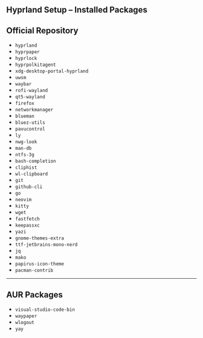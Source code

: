 ## Hyprland Setup – Installed Packages

## Official Repository
- `hyprland`
- `hyprpaper`
- `hyprlock`
- `hyprpolkitagent`
- `xdg-desktop-portal-hyprland`
- `uwsm`
- `waybar`
- `rofi-wayland`
- `qt5-wayland`
- `firefox`
- `networkmanager`
- `blueman`
- `bluez-utils`
- `pavucontrol`
- `ly`
- `nwg-look`
- `man-db`
- `ntfs-3g`
- `bash-completion`
- `cliphist`
- `wl-clipboard`
- `git`
- `github-cli`
- `go`
- `neovim`
- `kitty`
- `wget`
- `fastfetch`
- `keepassxc`
- `yazi`
- `gnome-themes-extra`
- `ttf-jetbrains-mono-nerd`
- `jq`
- `mako`
- `papirus-icon-theme`
- `pacman-contrib`

---

## AUR Packages
- `visual-studio-code-bin`
- `waypaper`
- `wlogout`
- `yay`